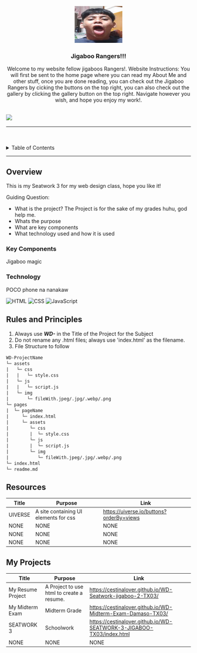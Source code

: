<a name="readme-top"/>

<br/>

<br />
<div align="center">
  <a href="https://github.com/CestinaLover/">
  <!-- TODO: If you want to add logo or banner you can add it here -->
    <img src="./assets/img/jemoepeps.png" alt="Nyebe" width="130" height="100">
  </a>
<!-- TODO: Change Title to the name of the title of your Project -->
  <h3 align="center">Jigaboo Rangers!!!</h3>
</div>
<!-- TODO: Make a short description -->
<div align="center">
  Welcome to my website fellow jigaboos Rangers!.
  Website Instructions:
  You will first be sent to the home page where you can read my About Me and other stuff,
  once you are done reading, you can check out the Jigaboo Rangers by cicking the buttons on the top right,
  you can also check out the gallery by clicking the gallery button on the top right. Navigate however you wish,
  and hope you enjoy my work!.
</div>

<br />

<!-- TODO: Change the zyx-0314 into your github username  -->
<!-- TODO: Change the WD-Template-Project into the same name of your folder -->

![](https://visit-counter.vercel.app/counter.png?page=CestinaLover/WD-Seatwork-jigaboo-2-TX03)

---

<br />
<br />

<!-- TODO: If you want to add more layers for your readme -->
<details>
  <summary>Table of Contents</summary>
  <ol>
    <li>
      <a href="#overview">Overview</a>
      <ol>
        <li>
          <a href="#key-components">Key Components</a>
        </li>
        <li>
          <a href="#technology">Technology</a>
        </li>
      </ol>
    </li>
    <li>
      <a href="#rules-and-principles">Rules and Principles</a>
    </li>
    <li>
      <a href="#resources">Resources</a>
    </li>
    <li>
      <a href="#my-projects">My Projects</a>
    </li>
  </ol>

</details>

---

## Overview

<!-- TODO: To be changed -->

This is my Seatwork 3 for my web design class, hope you like it!

Guiding Question:

- What is the project?
  The Project is for the sake of my grades huhu, god help me.
- Whats the purpose
- What are key components
- What technology used and how it is used

### Key Components

<!-- TODO: List of Key Components -->

Jigaboo magic

### Technology

<!-- TODO: List of Technology Used -->

POCO phone na nanakaw

![HTML](https://img.shields.io/badge/HTML-E34F26?style=for-the-badge&logo=html5&logoColor=white)
![CSS](https://img.shields.io/badge/CSS-1572B6?style=for-the-badge&logo=css3&logoColor=white)
![JavaScript](https://img.shields.io/badge/JavaScript-F7DF1E?style=for-the-badge&logo=javascript&logoColor=white)

## Rules and Principles

1. Always use **_WD-_** in the Title of the Project for the Subject
2. Do not rename any .html files; always use 'index.html' as the filename.
3. File Structure to follow

```
WD-ProjectName
└─ assets
|   └─ css
|   |   └─ style.css
|   └─ js
|   |   └─ script.js
|   └─ img
|       └─ fileWith.jpeg/.jpg/.webp/.png
└─ pages
|  └─ pageName
|     └─ index.html
|     └─ assets
|        └─ css
|        |  └─ style.css
|        └─ js
|        |  └─ script.js
|        └─ img
|           └─ fileWith.jpeg/.jpg/.webp/.png
└─ index.html
└─ readme.md
```

## Resources

<!-- TODO: Add References -->

| Title   | Purpose                               | Link                                     |
| ------- | ------------------------------------- | ---------------------------------------- |
| UIVERSE | A site containing UI elements for css | https://uiverse.io/buttons?orderBy=views |
| NONE    | NONE                                  | NONE                                     |
| NONE    | NONE                                  | NONE                                     |
| NONE    | NONE                                  | NONE                                     |

## My Projects

| Title             | Purpose                                   | Link                                                                 |
| ----------------- | ----------------------------------------- | -------------------------------------------------------------------- |
| My Resume Project | A Project to use html to create a resume. | https://cestinalover.github.io/WD-Seatwork-jigaboo-2-TX03/           |
| My Midterm Exam   | Midterm Grade                             | https://cestinalover.github.io/WD-Midterm-Exam-Damaso-TX03/          |
| SEATWORK 3        | Schoolwork                                | https://cestinalover.github.io/WD-SEATWORK-3-JIGABOO-TX03/index.html |
| NONE              | NONE                                      | NONE                                                                 |

